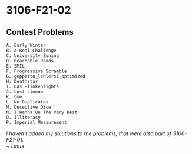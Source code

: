 # 3106-F21-02

## Contest Problems
    A. Early Winter
    B. A Real Challenge
    C. University Zoning
    D. Reachable Roads
    E. SMIL
    F. Progressive Scramble
    G. geppetto_lehlers1_optimized
    H. Deathstar
    I. Das Blinkenlights
    J. Lost Lineup
    K. Cme
    L. No Duplicates
    M. Deceptive Dice
    N. I Wanna Be The Very Best
    O. Illiteracy
    P. Imperial Measurement

<i>I haven't added my solutions to the problems, that were also part of 3106-F21-01. <br>~ Linus</i>